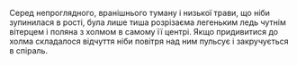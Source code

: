 Серед непроглядного, вранішнього туману і низької трави,  що ніби зупинилася в рості, була лише тиша розрізаєма легеньким ледь чутнім вітерцем і поляна з холмом в самому її центрі. Якщо придивитися до холма складалося відчуття ніби повітря над ним пульсує і закручується в спіраль. 